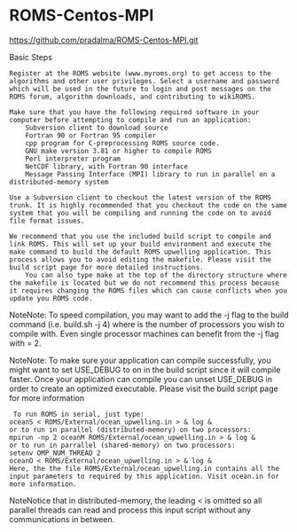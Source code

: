 # ROMS-Centos-MPI
https://github.com/pradalma/ROMS-Centos-MPI.git



Basic Steps

    Register at the ROMS website (www.myroms.org) to get access to the algorithms and other user privileges. Select a username and password which will be used in the future to login and post messages on the ROMS forum, algorithm downloads, and contributing to wikiROMS.

    Make sure that you have the following required software in your computer before attempting to compile and run an application:
        Subversion client to download source
        Fortran 90 or Fortran 95 compiler
        cpp program for C-preprocessing ROMS source code.
        GNU make version 3.81 or higher to compile ROMS
        Perl interpreter program
        NetCDF library, with Fortran 90 interface
        Message Passing Interface (MPI) library to run in parallel on a distributed-memory system

    Use a Subversion client to checkout the latest version of the ROMS trunk. It is highly recommended that you checkout the code on the same system that you will be compiling and running the code on to avoid file format issues.

    We recommend that you use the included build script to compile and link ROMS. This will set up your build environment and execute the make command to build the default ROMS upwelling application. This process allows you to avoid editing the makefile. Please visit the build script page for more detailed instructions.
        You can also type make at the top of the directory structure where the makefile is located but we do not recommend this process because it requires changing the ROMS files which can cause conflicts when you update you ROMS code.


NoteNote: To speed compilation, you may want to add the -j <n> flag to the build command (i.e. build.sh -j 4) where <n> is the number of processors you wish to compile with. Even single processor machines can benefit from the -j flag with <n> = 2.


NoteNote: To make sure your application can compile successfully, you might want to set USE_DEBUG to on in the build script since it will compile faster. Once your application can compile you can unset USE_DEBUG in order to create an optimized executable. Please visit the build script page for more information

     To run ROMS in serial, just type:
    oceanS < ROMS/External/ocean_upwelling.in > & log &
    or to run in parallel (distributed-memory) on two processors:
    mpirun -np 2 oceanM ROMS/External/ocean_upwelling.in > & log &
    or to run in parrallel (shared-memory) on two processors:
    setenv OMP_NUM_THREAD 2
    oceanO < ROMS/External/ocean_upwelling.in > & log &
    Here, the the file ROMS/External/ocean_upwelling.in contains all the input parameters to required by this application. Visit ocean.in for more information.

NoteNotice that in distributed-memory, the leading < is omitted so all parallel threads can read and process this input script without any communications in between. 






